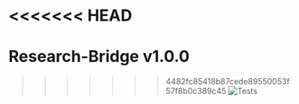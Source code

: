 <<<<<<< HEAD
=======
# Research-Bridge v1.0.0
>>>>>>> 4482fc85418b87cede89550053f57f8b0c389c45
![Tests](https://github.com/T-inashe/sdapp/actions/workflows/run-tests.yml/badge.svg?branch=latestapp)

